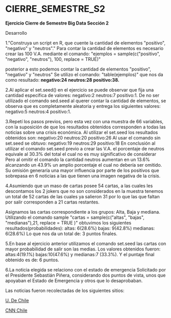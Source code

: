 # CIERRE_SEMESTRE_S2

**Ejercicio Cierre de Semestre Big Data Sección 2**

Desarrollo 

1."Construya un script en R, que cuente la cantidad de elementos "positivo", "negativo" y "neutros"."
Para contar la cantidad de elementos es necesario crear las 100 V.A. mediante el comando: "ejemplos = sample(c("positivo", "negativo", "neutros"), 100, replace = TRUE)"

posterior a esto podemos contar la cantidad de elementos "positivo", "negativo" y "neutros" 
Se utilizo el comando: "table(ejemplos)" que nos da como resultado: **negativo:24  neutros:28 positivo:38.**

2.Al aplicar el set.seed() en el ejercicio se puede observar que fija una cantidad especifica de valores: negativo:2  neutros:7 positivo:1. 
De no ser utilizado el comando sed.seed al querer contar la cantidad de elementos, se observa que es completamente aleatoria y entrega los siguientes valores:
negativo:5  neutros:4 positivo:1.

3.Repetí los pasos previos, pero esta vez con una muestra de 66 variables, con la suposición de que los resultados obtenidos corresponden
a todas las noticias sobre una crisis económica.
Al utilizar el set.seed los resultados obtenidos son: negativo:20  neutros:20 positivo:26 
Al usar el comando sin set.seed se obtuvo: negativo:19  neutros:29 positivo:18 
En conclusión al utilizar el comando set.seed previo a crear las V.A. el porcentaje de neutros equivale al 30.3% del total el cual no es muy significativo de considerar
Pero al omitir el comando la cantidad neutros aumentan en un 13.6% alcanzando un 43.9% un amplio porcentaje el cual no debería ser omitido.
Su omisión generaría una mayor influencia por parte de los positivos que sobrepasa en 6 noticias a las que tienen una imagen negativa de la crisis.

4.Asumiendo que un maso de cartas posee 54 cartas, a las cuales les descontamos los 2 jokers que no son considerados en la muestra
tenemos un total de 52 cartas de las cuales ya salieron 31 por lo que las que faltan por salir corresponden a 21 cartas restantes.

Asignamos las cartas correspondiente a los grupos: Alta, Baja y mediana. Utilizando el comando sample
"cartas = sample(c("altas", "bajas", "medianas"),21, replace = TRUE )"
obtuvimos los siguientes resultados(probabilidades): 
altas: 6(28.6%)   bajas: 9(42.8%) medianas: 6(28.6%) 
Lo que nos da un total de: 3 puntos finales.

5.En base al ejercicio anterior utilizamos el comando set.seed las cartas con mayor probabilidad de salir son las medias.
Los valores obtenidos fueron: altas:4(19.1%) bajas:10(47.6%) y medianas:7 (33.3%). Y el puntaje final obtenido es de: 6 puntos.

6.La noticia elegida se relaciono con el estado de emergencia Solicitado por el Presidente Sebastián Piñera, considerando dos puntos de vista, unos que apoyaban el Estado de Emergencia y otros que lo desaprobaban.

Las noticias fueron recolectadas de los siguientes sitios: 

[U. De Chile](https://www.uchile.cl/noticias/158804/ha-sido-ilegal-la-implementacion-del-estado-de-emergencia)

[CNN Chile](https://www.cnnchile.com/pais/presidente-pinera-decreta-estado-de-emergencia_20191019/)


